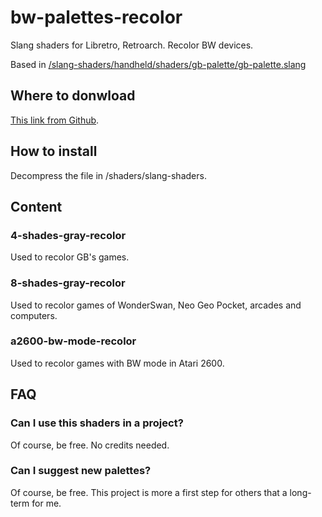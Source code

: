 # bw-palettes-recolor
Slang shaders for Libretro, Retroarch. Recolor BW devices.

Based in [/slang-shaders/handheld/shaders/gb-palette/gb-palette.slang](https://github.com/libretro/slang-shaders/blob/master/handheld/shaders/gb-palette/gb-palette.slang)

## Where to donwload
[This link from Github](https://github.com/AngeloScipione/bw-palettes-recolor/archive/refs/heads/main.zip).

## How to install
Decompress the file in /shaders/slang-shaders.

## Content
### 4-shades-gray-recolor
Used to recolor GB's games.
### 8-shades-gray-recolor
Used to recolor games of WonderSwan, Neo Geo Pocket, arcades and computers.
### a2600-bw-mode-recolor
Used to recolor games with BW mode in Atari 2600.

## FAQ
### Can I use this shaders in a project?
Of course, be free. No credits needed.
### Can I suggest new palettes?
Of course, be free. This project is more a first step for others that a long-term for me. 
